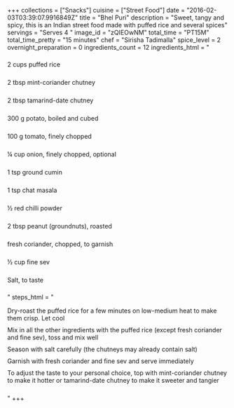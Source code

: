 +++
collections = ["Snacks"]
cuisine = ["Street Food"]
date = "2016-02-03T03:39:07.9916849Z"
title = "Bhel Puri"
description = "Sweet, tangy and spicy, this is an Indian street food made with puffed rice and several spices"
servings = "Serves 4 "
image_id = "zQIEOwNM"
total_time = "PT15M"
total_time_pretty = "15 minutes"
chef = "Sirisha Tadimalla"
spice_level = 2
overnight_preparation = 0
ingredients_count = 12
ingredients_html = "<ul style='padding-left: 0; list-style: none;'><li itemprop='recipeIngredient' style='margin: 8px 0px;padding: 8px 0px;'>2 cups puffed rice</li><li itemprop='recipeIngredient' style='margin: 8px 0px;padding: 8px 0px;'>2 tbsp mint-coriander chutney</li><li itemprop='recipeIngredient' style='margin: 8px 0px;padding: 8px 0px;'>2 tbsp tamarind-date chutney</li><li itemprop='recipeIngredient' style='margin: 8px 0px;padding: 8px 0px;'>300 g potato, boiled and cubed</li><li itemprop='recipeIngredient' style='margin: 8px 0px;padding: 8px 0px;'>100 g tomato, finely chopped</li><li itemprop='recipeIngredient' style='margin: 8px 0px;padding: 8px 0px;'>¼ cup onion, finely chopped, optional</li><li itemprop='recipeIngredient' style='margin: 8px 0px;padding: 8px 0px;'>1 tsp ground cumin</li><li itemprop='recipeIngredient' style='margin: 8px 0px;padding: 8px 0px;'>1 tsp chat masala</li><li itemprop='recipeIngredient' style='margin: 8px 0px;padding: 8px 0px;'>½ red chilli powder</li><li itemprop='recipeIngredient' style='margin: 8px 0px;padding: 8px 0px;'>2 tbsp peanut (groundnuts), roasted</li><li itemprop='recipeIngredient' style='margin: 8px 0px;padding: 8px 0px;'>fresh coriander, chopped, to garnish</li><li itemprop='recipeIngredient' style='margin: 8px 0px;padding: 8px 0px;'>½ cup fine sev</li><li itemprop='recipeIngredient' style='margin: 8px 0px;padding: 8px 0px;'>Salt, to taste</li></ul>"
steps_html = "<ol style='list-style: none inside; padding-left: 0px;'><li style='padding-bottom: 10px;'><i class='step-track-icon fa fa-square-o'></i><span class='step-text' itemprop='recipeInstructions'>Dry-roast the puffed rice for a few minutes on low-medium heat to make them crisp. Let cool</span></li><li style='padding-bottom: 10px;'><i class='step-track-icon fa fa-square-o'></i><span class='step-text' itemprop='recipeInstructions'>Mix in all the other ingredients with the puffed rice (except fresh coriander and fine sev), toss and mix well</span></li><li style='padding-bottom: 10px;'><i class='step-track-icon fa fa-square-o'></i><span class='step-text' itemprop='recipeInstructions'>Season with salt carefully (the chutneys may already contain salt)</span></li><li style='padding-bottom: 10px;'><i class='step-track-icon fa fa-square-o'></i><span class='step-text' itemprop='recipeInstructions'>Garnish with fresh coriander and fine sev and serve immediately</span></li><li style='padding-bottom: 10px;'><i class='step-track-icon fa fa-square-o'></i><span class='step-text' itemprop='recipeInstructions'>To adjust the taste to your personal choice, top with mint-coriander chutney to make it hotter or tamarind-date chutney to make it sweeter and tangier</span></li></ol>"
+++
